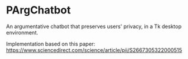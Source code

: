 # PArgChatbot
An argumentative chatbot that preserves users' privacy, in a Tk desktop environment. 

Implementation based on this paper: https://www.sciencedirect.com/science/article/pii/S2667305322000515
